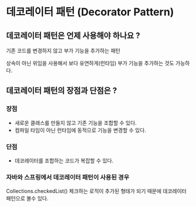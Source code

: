# 데코레이터 패턴 (Decorator Pattern)
## 데코레이터 패턴은 언제 사용해야 하나요 ?
기존 코드를 변경하지 않고 부가 기능을 추가하는 패턴 <br>

상속이 아닌 위임을 사용해서 보다 유연하게(런타임) 부가 기능을 추가하는 것도 가능하다.

## 데코레이터 패턴의 장점과 단점은 ?
### 장점
- 새로운 클래스를 만들지 않고 기존 기능을 조합할 수 있다.
- 컴파일 타임이 아닌 런타임에 동적으로 기능을 변경할 수 있다.
### 단점
- 데코레이터를 조합하는 코드가 복잡할 수 있다.

### 자바와 스프링에서 데코레이터 패턴이 사용된 경우
Collections.checkedList() 체크하는 로직이 추가된 형태가 되기 때문에 데코레이터 패턴으로 볼수 있다.
